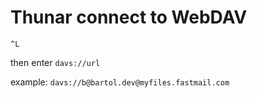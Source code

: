 # Thunar connect to WebDAV

`^L`

then enter `davs://url`

example: `davs://b@bartol.dev@myfiles.fastmail.com`
